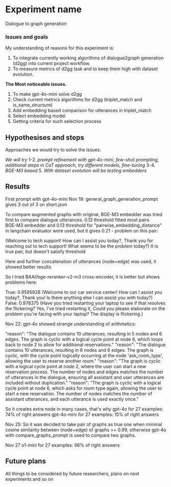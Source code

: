 # Experiment name
Dialogue to graph generation

### Issues and goals
My understanding of reasons for this experiment is:
1. To integrate currently working algorithms of dialogue2graph generation (d2gg) into current project workflow.
2. To measure metrics of d2gg task and to keep them high with dataset evolution.

**The Most noticeable issues.**
1. To make gpt-4o-mini solve d2gg
2. Check current metrics algorithms for d2gg (triplet_match and is_same_structure)
3. Add embedding based comparison for utterances in triplet_match
4. Select embedding model
5. Getting criteria for such selection process

## Hypothesises and steps

Approaches we would try to solve the issues.

*We will try*
1-2. *prompt refinement with gpt-4o-mini, few-shot prompting, additional steps in CoT approach, try different models, fine-tuning*
3-4. *BGE-M3 based*
5. *With dataset evolution will be testing embedders*

## Results
First prompt with gpt-4o-mini
Nov 19: general_graph_generation_prompt gives 3 out of 3 on short.json

To compare augmented graphs with original, BGE-M3 embedder was tried first to compare dialogue utterances.
0.13 threshold fitted most pairs  
BGE-M3 embedder and 0.13 threshold for "pairwise_embedding_distance" in langchain evaluator were used, but it gives 0.21 - problem on this pair:

(Welcome to tech support! How can I assist you today?, Thank you for reaching out to tech support! What seems to be the problem today?)
It is true pair, but doesn't satisfy threshold 

Here and further concatenation of utterances (node+edge) was used, it showed better results

So I tried BAAI/bge-reranker-v2-m3 cross-encoder, it is better but shows problems here:

True: 0.9595928 (Welcome to our car service center! How can I assist you today?, Thank you! Is there anything else I can assist you with today?)
False: 0.978375 (Have you tried restarting your laptop to see if that resolves the flickering? Yes, I've tried restarting it, Could you please elaborate on the problem you're facing with your laptop? The display is flickering.)

Nov 22:
gpt-4o showed strange understanding of arithmetics:

"reason": "The dialogue contains 10 utterances, resulting in 5 nodes and 6 edges. The graph is cyclic with a logical cycle point at node 6, which loops back to node 2 to allow for additional reservations."
"reason": "The dialogue contains 10 utterances, resulting in 6 nodes and 6 edges. The graph is cyclic, with the cycle point logically occurring at the node 'ask_room_type', allowing the user to reserve another room."
"reason": "The graph is cyclic with a logical cycle point at node 2, where the user can start a new reservation process. The number of nodes and edges matches the number of utterances in the dialogue, ensuring all assistant and user utterances are included without duplication."
"reason": "The graph is cyclic with a logical cycle point at node 6, which asks for room type again, allowing the user to start a new reservation. The number of nodes matches the number of assistant utterances, and each utterance is used exactly once."

So it creates extra node in many cases, that's why
gpt-4o for 27 examples: 74% of right answers
gpt-4o-mini for 27 examples: 15% of right answers

Nov 25:
So it was decided to take pair of graphs as true one when minimal cosine similarity between (node+edge) of graphs >= 0.99, otherwise
gpt-4o with compare_graphs_prompt is used to compare two graphs. 

Nov 27
o1-mini for 27 examples: 96% of right answers

## Future plans
All things to be considered by future researchers, plans on next experiments and so on
